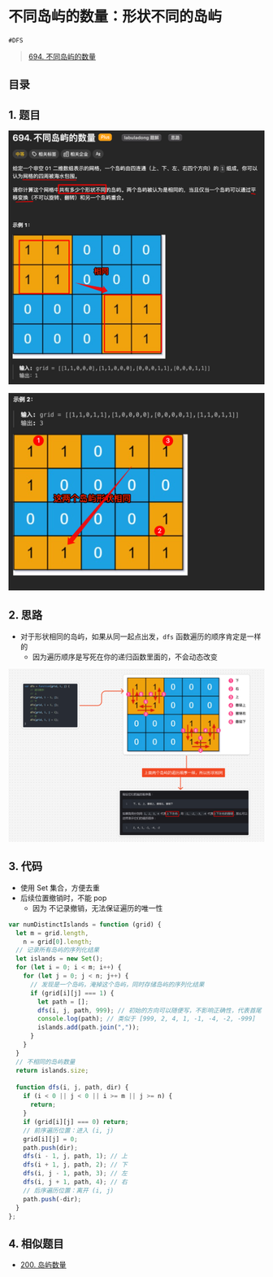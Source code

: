 
# 不同岛屿的数量：形状不同的岛屿


`#DFS` 

> [694. 不同岛屿的数量](https://leetcode.cn/problems/number-of-distinct-islands/)
> 


## 目录
<!-- toc -->
 ## 1. 题目 

![图片&文件](./files/20250115.png)

![图片&文件](./files/20250115-1.png)

## 2. 思路

- 对于形状相同的岛屿，如果从同一起点出发，`dfs` 函数遍历的顺序肯定是一样的
	- 因为遍历顺序是写死在你的递归函数里面的，不会动态改变

![图片&文件](./files/20250115-2.png)

## 3. 代码

- 使用 Set 集合，方便去重
- 后续位置撤销时，不能 pop
	- 因为 不记录撤销，无法保证遍历的唯一性

```javascript
var numDistinctIslands = function (grid) {
  let m = grid.length,
    n = grid[0].length;
  // 记录所有岛屿的序列化结果
  let islands = new Set();
  for (let i = 0; i < m; i++) {
    for (let j = 0; j < n; j++) {
      // 发现是一个岛屿，淹掉这个岛屿，同时存储岛屿的序列化结果
      if (grid[i][j] === 1) {
        let path = [];
        dfs(i, j, path, 999); // 初始的方向可以随便写，不影响正确性，代表首尾
        console.log(path); // 类似于 [999, 2, 4, 1, -1, -4, -2, -999]
        islands.add(path.join(","));
      }
    }
  }
  // 不相同的岛屿数量
  return islands.size;

  function dfs(i, j, path, dir) {
    if (i < 0 || j < 0 || i >= m || j >= n) {
      return;
    }
    if (grid[i][j] === 0) return;
    // 前序遍历位置：进入 (i, j)
    grid[i][j] = 0;
    path.push(dir);
    dfs(i - 1, j, path, 1); // 上
    dfs(i + 1, j, path, 2); // 下
    dfs(i, j - 1, path, 3); // 左
    dfs(i, j + 1, path, 4); // 右
    // 后序遍历位置：离开 (i, j)
    path.push(-dir);
  }
};

```

## 4. 相似题目

- [200. 岛屿数量](/post/eOIoBazB.html)